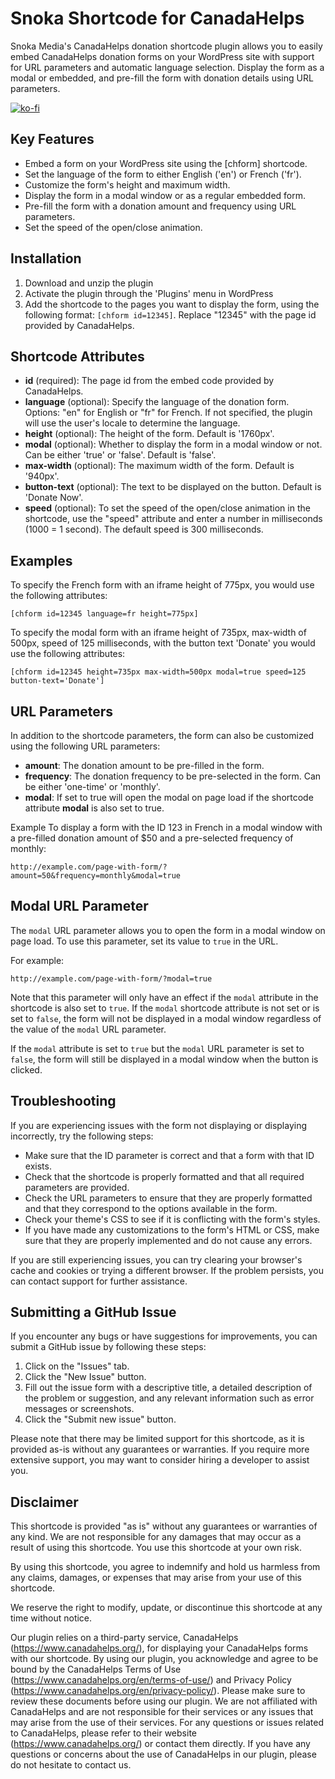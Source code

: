 # Snoka Shortcode for CanadaHelps

Snoka Media's CanadaHelps donation shortcode plugin allows you to easily embed CanadaHelps donation forms on your WordPress site with support for URL parameters and automatic language selection. Display the form as a modal or embedded, and pre-fill the form with donation details using URL parameters.

[![ko-fi](https://ko-fi.com/img/githubbutton_sm.svg)](https://ko-fi.com/W7W1FDHVR)

## Key Features
- Embed a form on your WordPress site using the [chform] shortcode.
- Set the language of the form to either English ('en') or French ('fr').
- Customize the form's height and maximum width.
- Display the form in a modal window or as a regular embedded form.
- Pre-fill the form with a donation amount and frequency using URL parameters.
- Set the speed of the open/close animation.


## Installation
1. Download and unzip the plugin
2. Activate the plugin through the 'Plugins' menu in WordPress
3. Add the shortcode to the pages you want to display the form, using the following format: `[chform id=12345]`. Replace "12345" with the page id provided by CanadaHelps.

## Shortcode Attributes
- **id** (required): The page id from the embed code provided by CanadaHelps.
- **language** (optional): Specify the language of the donation form. Options: "en" for English or "fr" for French. If not specified, the plugin will use the user's locale to determine the language.
- **height** (optional): The height of the form. Default is '1760px'.
- **modal** (optional): Whether to display the form in a modal window or not. Can be either 'true' or 'false'. Default is 'false'.
- **max-width** (optional): The maximum width of the form. Default is '940px'.
- **button-text** (optional): The text to be displayed on the button. Default is 'Donate Now'.
- **speed** (optional): To set the speed of the open/close animation in the shortcode, use the "speed" attribute and enter a number in milliseconds (1000 = 1 second). The default speed is 300 milliseconds.

## Examples
To specify the French form with an iframe height of 775px, you would use the following attributes:
```
[chform id=12345 language=fr height=775px]
```
To specify the modal form with an iframe height of 735px, max-width of 500px, speed of 125 milliseconds, with the button text 'Donate' you would use the following attributes:

```
[chform id=12345 height=735px max-width=500px modal=true speed=125 button-text='Donate']
```
## URL Parameters
In addition to the shortcode parameters, the form can also be customized using the following URL parameters:

- **amount**: The donation amount to be pre-filled in the form.
- **frequency**: The donation frequency to be pre-selected in the form. Can be either 'one-time' or 'monthly'.
- **modal**: If set to true will open the modal on page load if the shortcode attribute **modal** is also set to true.

Example
To display a form with the ID 123 in French in a modal window with a pre-filled donation amount of $50 and a pre-selected frequency of monthly:

```
http://example.com/page-with-form/?amount=50&frequency=monthly&modal=true
```

## Modal URL Parameter

The `modal` URL parameter allows you to open the form in a modal window on page load. To use this parameter, set its value to `true` in the URL.

For example:

```
http://example.com/page-with-form/?modal=true
```
Note that this parameter will only have an effect if the `modal` attribute in the shortcode is also set to `true`. If the `modal` shortcode attribute is not set or is set to `false`, the form will not be displayed in a modal window regardless of the value of the `modal` URL parameter.

If the `modal` attribute is set to `true` but the `modal` URL parameter is set to `false`, the form will still be displayed in a modal window when the button is clicked.

## Troubleshooting

If you are experiencing issues with the form not displaying or displaying incorrectly, try the following steps:

- Make sure that the ID parameter is correct and that a form with that ID exists.
- Check that the shortcode is properly formatted and that all required parameters are provided.
- Check the URL parameters to ensure that they are properly formatted and that they correspond to the options available in the form.
- Check your theme's CSS to see if it is conflicting with the form's styles.
- If you have made any customizations to the form's HTML or CSS, make sure that they are properly implemented and do not cause any errors.

If you are still experiencing issues, you can try clearing your browser's cache and cookies or trying a different browser. If the problem persists, you can contact support for further assistance.

## Submitting a GitHub Issue

If you encounter any bugs or have suggestions for improvements, you can submit a GitHub issue by following these steps:

1. Click on the "Issues" tab.
2. Click the "New Issue" button.
3. Fill out the issue form with a descriptive title, a detailed description of the problem or suggestion, and any relevant information such as error messages or screenshots.
4. Click the "Submit new issue" button.

Please note that there may be limited support for this shortcode, as it is provided as-is without any guarantees or warranties. If you require more extensive support, you may want to consider hiring a developer to assist you.

## Disclaimer
This shortcode is provided "as is" without any guarantees or warranties of any kind. We are not responsible for any damages that may occur as a result of using this shortcode. You use this shortcode at your own risk.

By using this shortcode, you agree to indemnify and hold us harmless from any claims, damages, or expenses that may arise from your use of this shortcode.

We reserve the right to modify, update, or discontinue this shortcode at any time without notice.

Our plugin relies on a third-party service, CanadaHelps (https://www.canadahelps.org/), for displaying your CanadaHelps forms with our shortcode. By using our plugin, you acknowledge and agree to be bound by the CanadaHelps Terms of Use (https://www.canadahelps.org/en/terms-of-use/) and Privacy Policy (https://www.canadahelps.org/en/privacy-policy/). Please make sure to review these documents before using our plugin.
We are not affiliated with CanadaHelps and are not responsible for their services or any issues that may arise from the use of their services. For any questions or issues related to CanadaHelps, please refer to their website (https://www.canadahelps.org/) or contact them directly.
If you have any questions or concerns about the use of CanadaHelps in our plugin, please do not hesitate to contact us.
